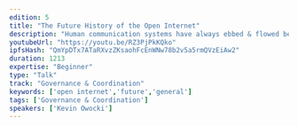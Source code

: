 ```yaml
---
edition: 5
title: "The Future History of the Open Internet"
description: "Human communication systems have always ebbed & flowed between being open & closed.  From the founding of the Free Software Foundation in 1985, to the beginnings of the open source movement in the 1990s, to the historic battles between Linux & Microsoft, to the publication of the Bitcoin Whitepaper in 2008, to the rise of Github, Google, Facebook, and Amazon, there is a rich history of progress on open, permissionless, systems.The internet is the most powerful human communication system in history.  The internet changed the world because it allowed humans to move information across a network; and now we have the internet of money: the ability to move financial value across the internet.  What will participation in the internet of money look like?  What will the future history of our era of the internet look like?  In this talk, Gitcoin Founder Kevin Owocki will talk about the history of the open internet + project these trends forward into 2020 and beyond."
youtubeUrl: "https://youtu.be/RZ3PjPkKQko"
ipfsHash: "QmYpDTx7ATaRXvzZKsaohFcEnWNw78b2v5a5rmQVzEiAw2"
duration: 1213
expertise: "Beginner"
type: "Talk"
track: "Governance & Coordination"
keywords: ['open internet','future','general']
tags: ['Governance & Coordination']
speakers: ['Kevin Owocki']
---
```

